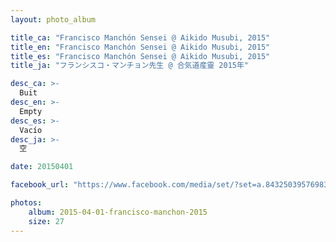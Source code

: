 ```yaml
---
layout: photo_album

title_ca: "Francisco Manchón Sensei @ Aikido Musubi, 2015"
title_en: "Francisco Manchón Sensei @ Aikido Musubi, 2015"
title_es: "Francisco Manchón Sensei @ Aikido Musubi, 2015"
title_ja: "フランシスコ・マンチョン先生 @ 合気道産靈 2015年"

desc_ca: >-
  Buit
desc_en: >-
  Empty
desc_es: >-
  Vacío
desc_ja: >-
  空

date: 20150401

facebook_url: "https://www.facebook.com/media/set/?set=a.843250395769832"

photos:
    album: 2015-04-01-francisco-manchon-2015
    size: 27
---
```

